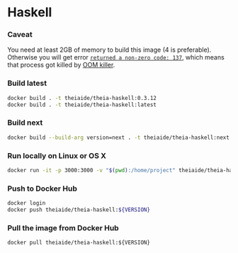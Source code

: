 # Haskell

### Caveat

You need at least 2GB of memory to build this image (4 is preferable). Otherwise you will get error [`returned a non-zero code: 137`](https://success.docker.com/article/what-causes-a-container-to-exit-with-code-137), which means that process got killed by [OOM killer](https://linux-mm.org/OOM_Killer).

### Build latest

```bash
docker build . -t theiaide/theia-haskell:0.3.12
docker build . -t theiaide/theia-haskell:latest
```

### Build next

```bash
docker build --build-arg version=next . -t theiaide/theia-haskell:next
```

### Run locally on Linux or OS X

```bash
docker run -it -p 3000:3000 -v "$(pwd):/home/project" theiaide/theia-haskell:latest
```

### Push to Docker Hub

```bash
docker login
docker push theiaide/theia-haskell:${VERSION}
```

### Pull the image from Docker Hub

```
docker pull theiaide/theia-haskell:${VERSION}
```

